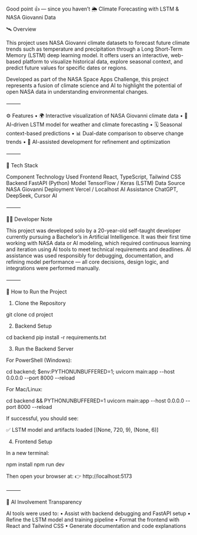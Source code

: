 Good point 👍 — since you haven’t 🌦️ Climate Forecasting with LSTM & NASA Giovanni Data

🛰️ Overview

This project uses NASA Giovanni climate datasets to forecast future climate trends such as temperature and precipitation through a Long Short-Term Memory (LSTM) deep learning model. It offers users an interactive, web-based platform to visualize historical data, explore seasonal context, and predict future values for specific dates or regions.

Developed as part of the NASA Space Apps Challenge, this project represents a fusion of climate science and AI to highlight the potential of open NASA data in understanding environmental changes.

⸻

⚙️ Features
	•	🌍 Interactive visualization of NASA Giovanni climate data
	•	🤖 AI-driven LSTM model for weather and climate forecasting
	•	🗓️ Seasonal context-based predictions
	•	📊 Dual-date comparison to observe change trends
	•	🧠 AI-assisted development for refinement and optimization

⸻

🧰 Tech Stack

Component	Technology Used
Frontend	React, TypeScript, Tailwind CSS
Backend	FastAPI (Python)
Model	TensorFlow / Keras (LSTM)
Data Source	NASA Giovanni
Deployment	Vercel / Localhost
AI Assistance	ChatGPT, DeepSeek, Cursor AI


⸻

👨‍💻 Developer Note

This project was developed solo by a 20-year-old self-taught developer currently pursuing a Bachelor’s in Artificial Intelligence.
It was their first time working with NASA data or AI modeling, which required continuous learning and iteration using AI tools to meet technical requirements and deadlines.
AI assistance was used responsibly for debugging, documentation, and refining model performance — all core decisions, design logic, and integrations were performed manually.

⸻

🚀 How to Run the Project

1. Clone the Repository

git clone <your-repo-url>
cd project

2. Backend Setup

cd backend
pip install -r requirements.txt

3. Run the Backend Server

For PowerShell (Windows):

cd backend; $env:PYTHONUNBUFFERED=1; uvicorn main:app --host 0.0.0.0 --port 8000 --reload

For Mac/Linux:

cd backend && PYTHONUNBUFFERED=1 uvicorn main:app --host 0.0.0.0 --port 8000 --reload

If successful, you should see:

✅ LSTM model and artifacts loaded
[(None, 720, 9), (None, 6)]

4. Frontend Setup

In a new terminal:

npm install
npm run dev

Then open your browser at:
👉 http://localhost:5173

⸻

🧠 AI Involvement Transparency

AI tools were used to:
	•	Assist with backend debugging and FastAPI setup
	•	Refine the LSTM model and training pipeline
	•	Format the frontend with React and Tailwind CSS
	•	Generate documentation and code explanations

